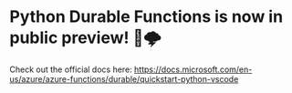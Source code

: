 
# Python Durable Functions is now in public preview! 🐍🌩

Check out the official docs here:
https://docs.microsoft.com/en-us/azure/azure-functions/durable/quickstart-python-vscode



